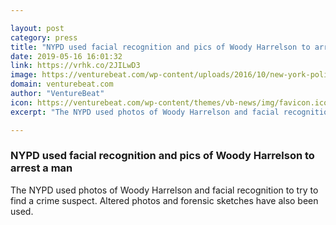 ```yaml
---

layout: post
category: press
title: "NYPD used facial recognition and pics of Woody Harrelson to arrest a man"
date: 2019-05-16 16:01:32
link: https://vrhk.co/2JILwD3
image: https://venturebeat.com/wp-content/uploads/2016/10/new-york-police-department.jpg?w=1200&strip=all
domain: venturebeat.com
author: "VentureBeat"
icon: https://venturebeat.com/wp-content/themes/vb-news/img/favicon.ico
excerpt: "The NYPD used photos of Woody Harrelson and facial recognition to try to find a crime suspect. Altered photos and forensic sketches have also been used."

---
```


### NYPD used facial recognition and pics of Woody Harrelson to arrest a man

The NYPD used photos of Woody Harrelson and facial recognition to try to find a crime suspect. Altered photos and forensic sketches have also been used.